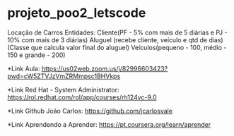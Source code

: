# projeto_poo2_letscode

Locação de Carros
	Entidades:
		Cliente(PF - 5% com mais de 5 diárias e PJ - 10% com mais de 3 diárias)
		Aluguel (recebe cliente, veículo e qtd de dias)(Classe que calcula valor final do aluguel) 
		Veículos(pequeno - 100, médio - 150 e grande - 200)

*Link Aula: https://us02web.zoom.us/j/82996603423?pwd=cW5ZTVJzVmZRMmpsc1BHVkps

*Link Red Hat - System Administrator: https://rol.redhat.com/rol/app/courses/rh124vc-9.0

*Link Github João Carlos: https://github.com/jcarlosvale

*Link Aprendendo a Aprender: https://pt.coursera.org/learn/aprender
